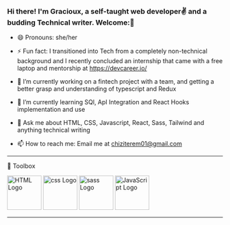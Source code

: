 ### Hi there! I'm Gracioux, a self-taught web developer✌ and a budding Technical writer. Welcome:👋





- 😄 Pronouns: she/her

- ⚡ Fun fact: I transitioned into Tech from a completely non-technical background and I recently concluded an internship that came with a free laptop and mentorship at https://devcareer.io/

- 🔭 I’m currently working on a fintech project with a team, and getting a better grasp and understanding of typescript and Redux

- 🌱 I’m currently learning SQl, ApI Integration and React Hooks implementation and use

- 💬 Ask me about HTML, CSS, Javascript, React, Sass, Tailwind and anything technical writing

- 📫 How to reach me: Email me at  chiziterem01@gmail.com


---

🧰 Toolbox

<img src="https://cdn.worldvectorlogo.com/logos/html-1.svg" alt="HTML Logo" width="80" height="80"/>     <img src="https://cdn.worldvectorlogo.com/logos/css-3.svg" alt="css Logo" width="80" height="80"/>                             <img src="https://cdn.worldvectorlogo.com/logos/sass-1.svg" alt="sass Logo" width="80" height="80"/>
<img src="https://cdn.worldvectorlogo.com/logos/react-2.svg" alt="JavaScript Logo" width="80" height="80"/> 



---
